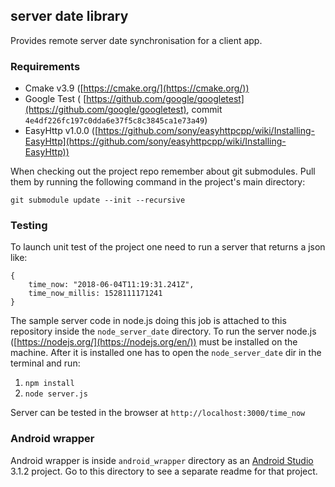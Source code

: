 ## server date library

Provides remote server date synchronisation for a client app.

### Requirements

- Cmake v3.9 ([https://cmake.org/](https://cmake.org/))
- Google Test ( [https://github.com/google/googletest](https://github.com/google/googletest), commit `4e4df226fc197c0dda6e37f5c8c3845ca1e73a49`)
- EasyHttp v1.0.0 ([https://github.com/sony/easyhttpcpp/wiki/Installing-EasyHttp](https://github.com/sony/easyhttpcpp/wiki/Installing-EasyHttp))

When checking out the project repo remember about git submodules. Pull them by running the following command
in the project's main directory:

```
git submodule update --init --recursive
```

### Testing

To launch unit test of the project one need to run a server that returns a json like:

```
{
	time_now: "2018-06-04T11:19:31.241Z",
	time_now_millis: 1528111171241
}
```

The sample server code in node.js doing this job is attached to this repository inside the `node_server_date` directory. To run the server node.js ([https://nodejs.org/](https://nodejs.org/en/)) must be installed on the machine. After it is installed one has to open the `node_server_date` dir in the terminal and run:

1. `npm install`
2. `node server.js`

Server can be tested in the browser at `http://localhost:3000/time_now`

### Android wrapper

Android wrapper is inside `android_wrapper` directory as an [Android Studio](https://developer.android.com/studio/) 3.1.2 project. Go to this directory to see a separate readme for that project.
